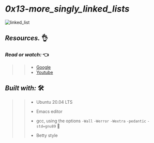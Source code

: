 # *_0x13-more_singly_linked_lists_*


![linked_list](https://user-images.githubusercontent.com/85587286/199158580-99fb566a-8b4f-4940-be0d-cfee83228f77.png)



## **_Resources._** 👌 

 

### **_Read or watch:_**  👈


>> * [Google](https://intranet.hbtn.io/rltoken/VxmJXbHtjDMJAKj7dU-6sg)
>> * [Youtube](https://intranet.hbtn.io/rltoken/PqebvZ1ey95sB8eDiYl8_A)


## **_Built with:_** 🛠️

>> * Ubuntu 20.04 LTS
>> 
>> * Emacs editor
>> 
>> * gcc, using the options `-Wall` `-Werror` `-Wextra` `-pedantic` `-std=gnu89` 🏁
>> 
>> * Betty style
